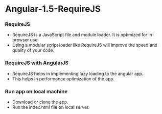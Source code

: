 # Angular-1.5-RequireJS

### RequireJS
* RequireJS is a JavaScript file and module loader. It is optimized for in-browser use. 
* Using a modular script loader like RequireJS will improve the speed and quality of your code.

### RequireJS with AngularJS
* RequireJS helps in implementing lazy loading to the angular app.
* This helps in performance optimization of the app.

### Run app on local machine
* Download or clone the app.
* Run the index.html file on local server.
